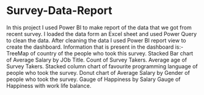 # Survey-Data-Report
In this project I used Power BI to make report of the data that we got from recent survey.  I loaded the data form an Excel sheet and used Power Query to clean the data. After cleaning the data I used Power BI report view to create the dashboard. 
Information that is  present in the dashboard is:- 
TreeMap of country of the people who took this survey. 
Stacked Bar chart of Average Salary by JOb Title. 
Count of Survey Takers. 
Average age of Survey Takers. 
Stacked column chart of favourite programming language of people who took the survey. 
Donut chart of Average Salary by Gender of people who took the survey.
Gauge of Happiness by Salary 
Gauge of Happiness with work life balance. 

